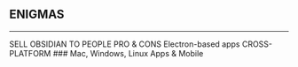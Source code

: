 


## ENIGMAS
------

SELL OBSIDIAN TO PEOPLE
	PRO & CONS
		Electron-based apps
			CROSS-PLATFORM
				### Mac, Windows, Linux Apps & Mobile
